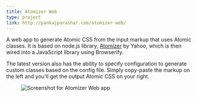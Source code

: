 ```yaml
---
title: Atomizer Web
type: project
link: http://pankajparashar.com/atomizer-web/
---
```


A web app to generate Atomic CSS from the input markup that uses Atomic classes.
It is based on node.js library, [Atomizer](#) by Yahoo, which is then wired into
a JavaScript library using Browserify.

The latest version also has the ability to specify configuration to generate
custom classes based on the config file. Simply copy-paste the markup on the
left and you'll get the output Atomic CSS on your right.

<figure style="margin-right: -3.5em;">
    <img src="http://res.cloudinary.com/dw9fem4ki/image/upload/c_scale,w_800/v1445760299/atomizer_web.png" style="margin-bottom: -1.5em;" alt="Screenshot for Atomizer Web app">
</figure>
